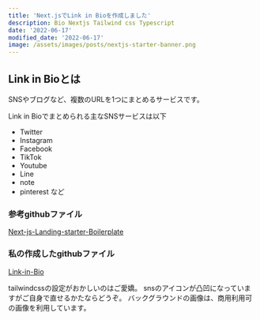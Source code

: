 ```yaml
---
title: 'Next.jsでLink in Bioを作成しました'
description: Bio Nextjs Tailwind css Typescript
date: '2022-06-17'
modified_date: '2022-06-17'
image: /assets/images/posts/nextjs-starter-banner.png
---
```


## Link in Bioとは

SNSやブログなど、複数のURLを1つにまとめるサービスです。

Link in Bioでまとめられる主なSNSサービスは以下
- Twitter
- Instagram
- Facebook
- TikTok
- Youtube
- Line
- note
- pinterest
など

### 参考githubファイル
[Next-js-Landing-starter-Boilerplate](https://github.com/ixartz/Next-JS-Landing-Page-Starter-Template)

### 私の作成したgithubファイル
[Link-in-Bio](https://github.com/nuovotaka/link_in_bio_2022)

tailwindcssの設定がおかしいのはご愛嬌。
snsのアイコンが凸凹になっていますがご自身で直せるかたならどうぞ。
バックグラウンドの画像は、商用利用可の画像を利用しています。
